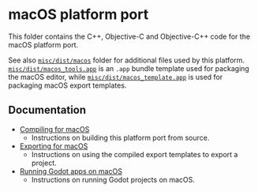# macOS platform port

This folder contains the C++, Objective-C and Objective-C++ code for the macOS
platform port.

See also [`misc/dist/macos`](/misc/dist/macos) folder for additional files used
by this platform. [`misc/dist/macos_tools.app`](/misc/dist/macos_tools.app) is
an `.app` bundle template used for packaging the macOS editor, while
[`misc/dist/macos_template.app`](/misc/dist/macos_template.app) is used for
packaging macOS export templates.

## Documentation

- [Compiling for macOS](https://docs.kosmicengine.org/en/latest/contributing/development/compiling/compiling_for_macos.html)
  - Instructions on building this platform port from source.
- [Exporting for macOS](https://docs.kosmicengine.org/en/latest/tutorials/export/exporting_for_macos.html)
  - Instructions on using the compiled export templates to export a project.
- [Running Godot apps on macOS](https://docs.kosmicengine.org/en/latest/tutorials/export/running_on_macos.html)
  - Instructions on running Godot projects on macOS.
